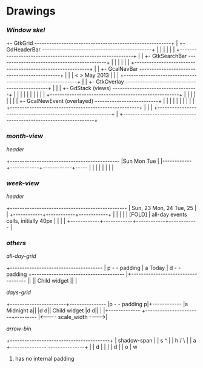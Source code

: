 Drawings
=========

### *Window skel*

+- GtkGrid --------------------------------------------------------+
|  +- GdHeaderBar ---------------------------------------------+   |
|  |                                                           |   |
|  +-----------------------------------------------------------+   |
|  +- GtkSearchBar --------------------------------------------+   |
|  |                                                           |   |
|  +-----------------------------------------------------------+   |
|  +- GcalNavBar  ---------------------------------------------+   |
|  | < > May                                              2013 |   |
|  +-----------------------------------------------------------+   |
|  +- GtkOverlay ----------------------------------------------+   |
|  |  +- GdStack (views) -----------------------------------+  |   |
|  |  |                                                     |  |   |
|  |  +-----------------------------------------------------+  |   |
|  |                                                           |   |
|  |  +- GcalNewEvent (overlayed) --------------------------+  |   |
|  |  |                                                     |  |   |
|  |  +-----------------------------------------------------+  |   |
|  +-----------------------------------------------------------+   |
+------------------------------------------------------------------+


### *month-view*

*header*

+---------------------------------------------
|Sun          Mon          Tue
|
|------------+------------+------------+-----
|            |            |            |
|            |            |            |


### *week-view*

*header*

+------------------------------------------------
|             Sun, 23      Mon, 24      Tue, 25
|
|            +------------+------------+------------+
|            |            |            |
|   [FOLD]   |    all-day events cells, initially 40px
|            |            |            |
+------------+------------+------------+------------
|


### *others*

*all-day-grid*

+--------------------------------------
| p  - - padding
| a  Today
| d  - - padding
+--------------------------------------
|+-----------------------------------
||
||   Child widget
||
|

*days-grid*

+-----------------------+---------------
|p   - - padding       p|+------------
|a  Midnight           a||
|d                     d|| Child widget
|d                     d||
|                       |+-------------
+-----------------------+---------
|<---- scale_width ---->|

*arrow-bin*

+-----------------------------------------+
|         shadow-span                     |
| s                  ^                    |
| h                 / \                   |
| a +---------------   ---------------+   |
| d |                                 |   |
| d |
| o
| w

1. has no internal padding
